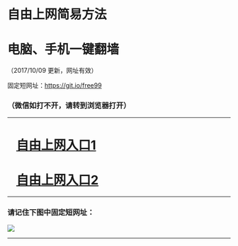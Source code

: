 ﻿# 自由上网简易方法

# 电脑、手机一键翻墙

（2017/10/09 更新，网址有效）

固定短网址：https://git.io/free99

### （微信如打不开，请转到浏览器打开）


***





# &nbsp;&nbsp; <a href="http://ft192679839.fwq-tz-1001.info/fwqtz01.html?t=100900129823 " target="_blank">自由上网入口1</a>
# &nbsp;&nbsp; <a href="http://ft1968212749.fwq-tz-1002.info/fwqtz02.html?t=100900115634 " target="_blank">自由上网入口2</a>
***

### 请记住下图中固定短网址：

<img src="https://s3-us-west-2.amazonaws.com/fwq-1001/yjfq-20170905okok.png" /> 


***

